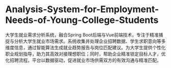 # Analysis-System-for-Employment-Needs-of-Young-College-Students
大学生就业需求分析系统，融合Spring Boot后端与Vue前端技术，专注于精准捕捉与分析大学生就业市场需求。系统收集并处理企业招聘数据、学生求职意向等多维度信息，通过智能算法生成就业趋势报告与岗位匹配建议。为大学生提供个性化职业规划指导，助力其高效对接理想职位；同时，帮助企业精准锁定目标人才，优化招聘流程。平台以数据驱动，促进就业市场供需双方的有效沟通与精准匹配。
